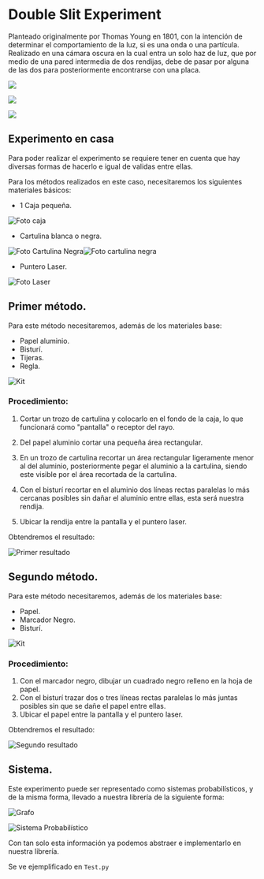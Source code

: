 # __Double Slit Experiment__

Planteado originalmente por Thomas Young en 1801, con la intención de determinar el comportamiento de la luz, si es una onda o una partícula.
Realizado en una cámara oscura en la cual entra un solo haz de luz, que por medio de una pared intermedia de dos rendijas, debe de pasar por alguna de las dos para posteriormente encontrarse con una placa.

![](https://github.com/Ersocaut/CNYT/blob/master/image/DSExplicacion1.png)

![](https://github.com/Ersocaut/CNYT/blob/master/image/DSExplicacion2.png)

![](https://github.com/Ersocaut/CNYT/blob/master/image/DSExplicacion3.png)

## Experimento en casa

Para poder realizar el experimento se requiere tener en cuenta que hay diversas formas de hacerlo e igual de validas entre ellas.

Para los métodos realizados en este caso, necesitaremos los siguientes materiales básicos:

 - 1 Caja pequeña.

 ![Foto caja](https://github.com/Ersocaut/CNYT/blob/master/image/DSCaja.jpg)
 
 - Cartulina blanca o negra.

 ![Foto Cartulina Negra](https://github.com/Ersocaut/CNYT/blob/master/image/DSCartulinaNegra.jpg)![Foto cartulina negra](https://github.com/Ersocaut/CNYT/blob/master/image/DSCartulinaBlanca.jpg)

 - Puntero Laser.

 ![Foto Laser](https://github.com/Ersocaut/CNYT/blob/master/image/DSLaser.jpg)

## Primer método.

Para este método necesitaremos, además de los materiales base:

 - Papel aluminio.
 - Bisturí.
 - Tijeras.
 - Regla.

 ![Kit](https://github.com/Ersocaut/CNYT/blob/master/image/DSKit1.jpg)

### Procedimiento:

1. Cortar un trozo de cartulina y colocarlo en el fondo de la caja, lo que funcionará como "pantalla" o receptor del rayo.

2. Del papel aluminio cortar una pequeña área rectangular.

3. En un trozo de cartulina recortar un área rectangular ligeramente menor al del aluminio, posteriormente pegar el aluminio a la cartulina, siendo este visible por el área recortada de la cartulina.

4. Con el bisturí recortar en el aluminio dos líneas rectas paralelas lo más cercanas posibles sin dañar el aluminio entre ellas, esta será nuestra rendija.

5. Ubicar la rendija entre la pantalla y el puntero laser.

Obtendremos el resultado:

![Primer resultado](https://github.com/Ersocaut/CNYT/blob/master/image/DSPrimerResultado.jpg)

## Segundo método.

Para este método necesitaremos, además de los materiales base:

 - Papel.
 - Marcador Negro.
 - Bisturí.

 ![Kit](https://github.com/Ersocaut/CNYT/blob/master/image/DSKit2.jpg)

### Procedimiento:

1. Con el marcador negro, dibujar un cuadrado negro relleno en la hoja de papel.
2. Con el bisturí trazar dos o tres líneas rectas paralelas lo más juntas posibles sin que se dañe el papel entre ellas.
3. Ubicar el papel entre la pantalla y el puntero laser.

Obtendremos el resultado:

![Segundo resultado](https://github.com/Ersocaut/CNYT/blob/master/image/DSSegundoResultado.jpg)

## Sistema.

Este experimento puede ser representado como sistemas probabilísticos, y de la misma forma, llevado a nuestra librería de la siguiente forma:

![Grafo](https://github.com/Ersocaut/CNYT/blob/master/image/DSSistema.png)

![Sistema Probabilístico](https://github.com/Ersocaut/CNYT/blob/master/image/DSMatriz.png)

Con tan solo esta información ya podemos abstraer e implementarlo en nuestra librería.

Se ve ejemplificado en ```Test.py```
